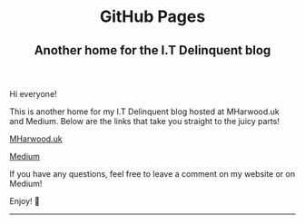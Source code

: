 <header>

<!--
  <<< Author notes: Course header >>>
  Include a 1280×640 image, course title in sentence case, and a concise description in emphasis.
  In your repository settings: enable template repository, add your 1280×640 social image, auto delete head branches.
  Add your open source license, GitHub uses MIT license.
-->

# GitHub Pages
## Another home for the I.T Delinquent blog


</header>

Hi everyone!

This is another home for my I.T Delinquent blog hosted at MHarwood.uk and Medium. Below are the links that take you straight to the juicy parts!

[MHarwood.uk](https://mharwood.uk)

[Medium](https://it-delinquent.medium.com)

If you have any questions, feel free to leave a comment on my website or on Medium!

Enjoy! 🎉

<footer>

<!--
  <<< Author notes: Footer >>>
  Add a link to get support, GitHub status page, code of conduct, license link.
-->

---

</footer>
